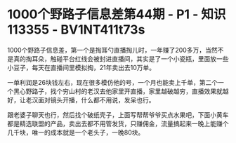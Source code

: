 # 1000个野路子信息差第44期 - P1 - 知识113355 - BV1NT411t73s

1000个野路子信息差，第一个是掏耳勺直播掏儿时，一年赚了200多万，当然不是真的掏耳朵，触碰平台红线会被封进直播间，其实是了一个小瓷瓶，里面放一些小豆子，每天在直播间里模拟掏，21年卖出去10万单。

一单利润是26块钱左右，现在很多模仿他的号，一个月也能卖上千单，第二个一个黑心野路子，找个穷山村的老汉去他家里开直播，家里越破越穷，直播效果就越好，让老汉面对镜头开播，什么都不用说，发呆也行。

跟老婆子聊天也行，然后找个破纸壳子，上面写帮帮爷爷买点水果吧，下面小黄车都是精选联盟的产品，卖出去都不用管发货，只赚佣金，流量搞起来一晚上能赚个几千块，唯一的成本就是一个老头子，一晚80块。

